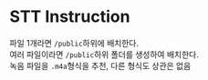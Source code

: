 # STT Instruction
파일 1개라면 ```/public```하위에 배치한다.</br>
여러 파일이라면 ```/public```하위 폴더를 생성하여 배치한다.</br>
녹음 파일을 ```.m4a```형식을 추천, 다른 형식도 상관은 없음
